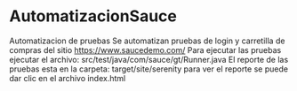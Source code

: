 # AutomatizacionSauce
Automatizacion de pruebas
Se automatizan pruebas de login y carretilla de compras del sitio https://www.saucedemo.com/
Para ejecutar las pruebas ejecutar el archivo: src/test/java/com/sauce/gt/Runner.java
El reporte de las pruebas esta en la carpeta: target/site/serenity 
para ver el reporte se puede dar clic en el archivo index.html
